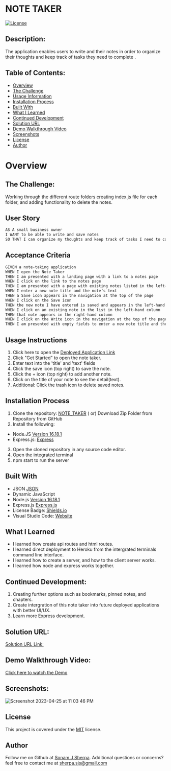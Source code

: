 # NOTE TAKER

 [![License](https://img.shields.io/badge/license-MIT-blue.svg)](https://opensource.org/licenses/MIT)
  
## Description:
The application enables users to write and their notes in order to organize their thoughts and keep track of tasks they need to complete .

## Table of Contents:
- [Overview](#overview)
- [The Challenge](#the-challenge)
- [Usage Information](#usage-instructions)
- [Installation Process](#installation-process)
- [Built With](#built-with)
- [What I Learned](#what-i-learned)
- [Continued Development](#continued-development)
- [Solution URL](#solution-url)
- [Demo Walkthrough Video](#demo-walkthrough-video)
- [Screenshots](#screenshots)
- [License](#license)
- [Author](#author)

# Overview

## The Challenge:
Working through the different route folders creating index.js file for each folder, and adding functionality to delete the notes.


## User Story
```md
AS A small business owner
I WANT to be able to write and save notes
SO THAT I can organize my thoughts and keep track of tasks I need to complete
```

## Acceptance Criteria
```md
GIVEN a note-taking application
WHEN I open the Note Taker
THEN I am presented with a landing page with a link to a notes page
WHEN I click on the link to the notes page
THEN I am presented with a page with existing notes listed in the left-hand column, plus empty fields to enter a new note title and the note’s text in the right-hand column
WHEN I enter a new note title and the note’s text
THEN a Save icon appears in the navigation at the top of the page
WHEN I click on the Save icon
THEN the new note I have entered is saved and appears in the left-hand column with the other existing notes
WHEN I click on an existing note in the list in the left-hand column
THEN that note appears in the right-hand column
WHEN I click on the Write icon in the navigation at the top of the page
THEN I am presented with empty fields to enter a new note title and the note’s text in the right-hand column
```

## Usage Instructions
1. Click here to open the [Deployed Application Link](https://note-sherpa.herokuapp.com/)
2. Click "Get Started" to open the note taker.
3. Enter text into the 'title' and 'text' fields
4. Click the save icon (top right) to save the note.
5. Click the + icon (top right) to add another note.
6. Click on the title of your note to see the detail(text).
7. Additional: Click the trash icon to delete saved notes.

## Installation Process
1. Clone the repository: [NOTE_TAKER](https://github.com/sonam-git/Note_Taker)
( or) Download Zip Folder from Repository from GitHub
2. Install the following: 
 - Node.JS [Version 16.18.1](https://nodejs.org/en/blog/release/v18.15.0/)
 - Express.js: [Express](https://expressjs.com/en/starter/installing.html)
3. Open the cloned repository in any source code editor.
4. Open the integrated terminal 
5. npm start to run the server

## Built With
- JSON [JSON](https://www.npmjs.com/package/json)
- Dynamic JavaScript
- Node.js [Version 16.18.1](https://nodejs.org/en/blog/release/v16.18.1/)
- Express.js [Express.js](https://expressjs.com/en/starter/installing.html)
- License Badge: [Shields.io](https://shields.io/)
- Visual Studio Code: [Website](https://code.visualstudio.com/)

## What I Learned
- I learned how create api routes and html routes.
- I learned direct deployment to Heroku from the intergrated terminals command line interface.
- I learned how to create a server, and how to the client server works.
- I learned how node and express works together.

## Continued Development:
1. Creating further options such as bookmarks, pinned notes, and chapters.
2. Create intergration of this note taker into future deployed applications with better UI/UX.
3. Learn more Express development.


## Solution URL:
[Solution URL Link:](https://note-sherpa.herokuapp.com/)

## Demo Walkthrough Video:
[Click here to watch the Demo](https://drive.google.com/file/d/1A6Pg2u-JymIgOtlhLAJOZLef1by6rxvx/view)

## Screenshots:

![Screenshot 2023-04-25 at 11 03 46 PM](https://user-images.githubusercontent.com/89502092/234774748-216485a4-176b-43df-bf37-0a49d51d8c5b.png)

## License
This project is covered under the [MIT](https://opensource.org/licenses/MIT) license.

## Author

Follow me on Github at [Sonam J Sherpa](https://github.com/sonam-git).
Additional questions or concerns? feel free to contact me at sherpa.sjs@gmail.com

